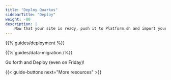 ```yaml
---
title: "Deploy Quarkus"
sidebarTitle: "Deploy"
weight: -80
description: |
    Now that your site is ready, push it to Platform.sh and import your data.
---
```


{{% guides/deployment %}}

{{% guides/data-migration /%}}

Go forth and Deploy (even on Friday)!

{{< guide-buttons next="More resources" >}}
